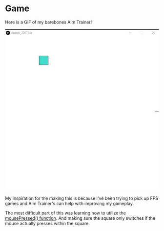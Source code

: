# Game

Here is a GIF of my barebones Aim Trainer!

![](e777869ec93cbe8372692d1bbcd3639d.gif)

My inspiration for the making this is because I've been trying to pick up FPS games and Aim Trainer's can help with improving my gameplay.

The most difficult part of this was learning how to utilize the [mousePressed() function](https://processing.org/reference/mousePressed_.html). And making sure the square only switches if the mouse actually presses within the square. 
